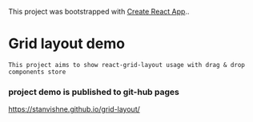 This project was bootstrapped with [Create React App](https://github.com/facebookincubator/create-react-app)..
# Grid layout demo
    This project aims to show react-grid-layout usage with drag & drop components store
### project demo is published to git-hub pages    
https://stanvishne.github.io/grid-layout/
